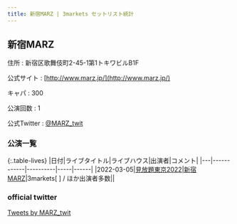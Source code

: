 ```yaml
---
title: 新宿MARZ | 3markets セットリスト統計
---
```

## 新宿MARZ

住所
:    新宿区歌舞伎町2-45-1第1トキワビルB1F

公式サイト
:    [http://www.marz.jp/](http://www.marz.jp/)

キャパ
:    300

公演回数
: 1


公式Twitter
: <a href="https://twitter.com/MARZ_twit">@MARZ_twit</a>


### 公演一覧

{:.table-lives}
|日付|ライブタイトル|ライブハウス|出演者|コメント|
|---|------------|----------|-----|------|
|<span class="nowrap">2022-03-05</span>|[見放題東京2022](live010.html)|[新宿MARZ](livehouse040.html)|3markets[ ] / ほか出演者多数||



### official twitter

<a class="twitter-timeline" href="https://twitter.com/MARZ_twit?ref_src=twsrc%5Etfw">Tweets by MARZ_twit</a> <script async src="https://platform.twitter.com/widgets.js" charset="utf-8"></script>